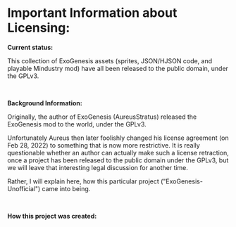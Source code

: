 # Important Information about Licensing:

**Current status:**

This collection of ExoGenesis assets (sprites, JSON/HJSON code, and playable Mindustry mod) have all been released to the public domain, under the GPLv3.

<br>

**Background Information:**

Originally, the author of ExoGenesis (AureusStratus) released the ExoGenesis mod to the world, under the GPLv3.

Unfortunately Aureus then later foolishly changed his license agreement (on Feb 28, 2022) to something that is now more restrictive. It is really questionable whether an author can actually make such a license retraction, once a project has been released to the public domain under the GPLv3, but we will leave that interesting legal discussion for another time.

Rather, I will explain here, how this particular project ("ExoGenesis-Unofficial") came into being.

<br>

**How this project was created:**

